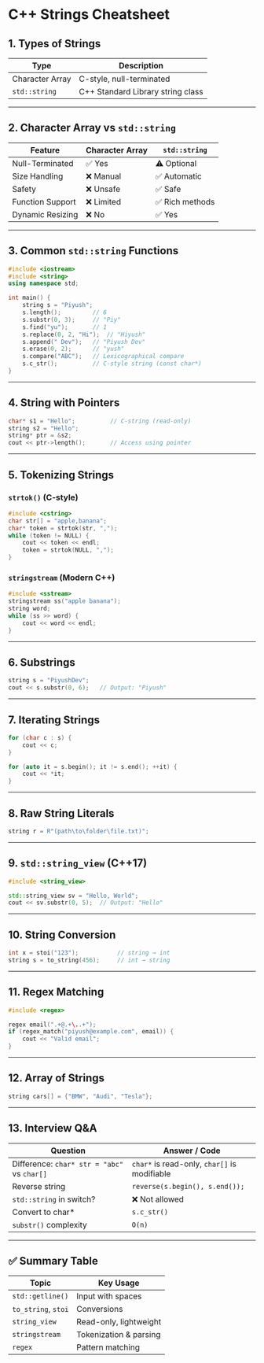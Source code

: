 # C++ Strings Cheatsheet

## 1. Types of Strings

| Type            | Description                       |
| --------------- | --------------------------------- |
| Character Array | C-style, null-terminated          |
| `std::string`   | C++ Standard Library string class |

---

## 2. Character Array vs `std::string`

| Feature          | Character Array | `std::string`   |
| ---------------- | --------------- | --------------- |
| Null-Terminated  | ✅ Yes          | ⚠️ Optional     |
| Size Handling    | ❌ Manual       | ✅ Automatic    |
| Safety           | ❌ Unsafe       | ✅ Safe         |
| Function Support | ❌ Limited      | ✅ Rich methods |
| Dynamic Resizing | ❌ No           | ✅ Yes          |

---

## 3. Common `std::string` Functions

```cpp
#include <iostream>
#include <string>
using namespace std;

int main() {
    string s = "Piyush";
    s.length();         // 6
    s.substr(0, 3);     // "Piy"
    s.find("yu");       // 1
    s.replace(0, 2, "Hi");  // "Hiyush"
    s.append(" Dev");   // "Piyush Dev"
    s.erase(0, 2);      // "yush"
    s.compare("ABC");   // Lexicographical compare
    s.c_str();          // C-style string (const char*)
}
```

---

## 4. String with Pointers

```cpp
char* s1 = "Hello";          // C-string (read-only)
string s2 = "Hello";
string* ptr = &s2;
cout << ptr->length();       // Access using pointer
```

---

## 5. Tokenizing Strings

### `strtok()` (C-style)

```cpp
#include <cstring>
char str[] = "apple,banana";
char* token = strtok(str, ",");
while (token != NULL) {
    cout << token << endl;
    token = strtok(NULL, ",");
}
```

### `stringstream` (Modern C++)

```cpp
#include <sstream>
stringstream ss("apple banana");
string word;
while (ss >> word) {
    cout << word << endl;
}
```

---

## 6. Substrings

```cpp
string s = "PiyushDev";
cout << s.substr(0, 6);   // Output: "Piyush"
```

---

## 7. Iterating Strings

```cpp
for (char c : s) {
    cout << c;
}

for (auto it = s.begin(); it != s.end(); ++it) {
    cout << *it;
}
```

---

## 8. Raw String Literals

```cpp
string r = R"(path\to\folder\file.txt)";
```

---

## 9. `std::string_view` (C++17)

```cpp
#include <string_view>

std::string_view sv = "Hello, World";
cout << sv.substr(0, 5);  // Output: "Hello"
```

---

## 10. String Conversion

```cpp
int x = stoi("123");           // string → int
string s = to_string(456);     // int → string
```

---

## 11. Regex Matching

```cpp
#include <regex>

regex email(".+@.+\..+");
if (regex_match("piyush@example.com", email)) {
    cout << "Valid email";
}
```

---

## 12. Array of Strings

```cpp
string cars[] = {"BMW", "Audi", "Tesla"};
```

---

## 13. Interview Q&A

| Question                                    | Answer / Code                                |
| ------------------------------------------- | -------------------------------------------- |
| Difference: `char* str = "abc"` vs `char[]` | `char*` is read-only, `char[]` is modifiable |
| Reverse string                              | `reverse(s.begin(), s.end());`               |
| `std::string` in switch?                    | ❌ Not allowed                               |
| Convert to char\*                           | `s.c_str()`                                  |
| `substr()` complexity                       | `O(n)`                                       |

---

## ✅ Summary Table

| Topic               | Key Usage              |
| ------------------- | ---------------------- |
| `std::getline()`    | Input with spaces      |
| `to_string`, `stoi` | Conversions            |
| `string_view`       | Read-only, lightweight |
| `stringstream`      | Tokenization & parsing |
| `regex`             | Pattern matching       |

